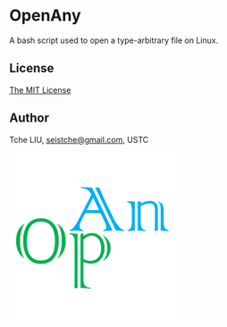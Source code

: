 # OpenAny
A bash script used to open a type-arbitrary file on Linux.

## License
[The MIT License](http://tchel.mit-license.org)

## Author
Tche LIU, <seistche@gmail.com>, USTC

![OpenAny](./OpAn.png)
